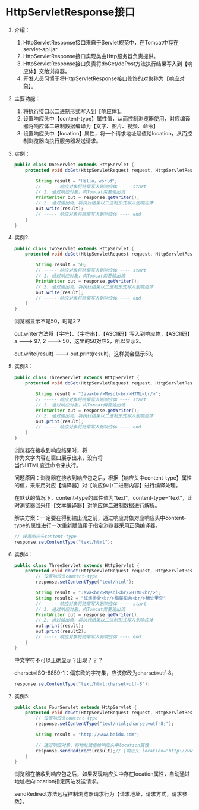 # HttpServletResponse接口

1. 介绍：
	1. HttpServletResponse接口来自于Servlet规范中，在Tomcat中存在servlet-api.jar
	2. HttpServletResponse接口实现类由Http服务器负责提供。
	3. HttpServletResponse接口负责将doGet/doPost方法执行结果写入到【响应体】交给浏览器。
	4. 开发人员习惯于将HttpServletResponse接口修饰的对象称为【响应对象】。
2. 主要功能：
	1. 将执行接口以二进制形式写入到【响应体】。
	2. 设置响应头中【content-type】属性值，从而控制浏览器使用，对应编译器将响应体二进制数据编译为【文字、图片、视频、命令】
	3. 设置响应头中【location】属性，将一个请求地址赋值给location，从而控制浏览器向执行服务器发送请求。

3. 实例：
	```java
	public class OneServlet extends HttpServlet {
		protected void doGet(HttpServletRequest request, HttpServletResponse response) throws ServletException, IOExcepiton {

			String result = "Hello，world";
			// ----- 响应对象将结果写入到响应体 ---- start
			// 1. 通过响应对象，向Tomcat索要输出流
			PrintWriter out = response.getWriter();
			// 2. 通过输出流，将执行结果以二进制形式写入到响应体
			out.write(result);
			// ----- 响应对象将结果写入到响应体 ---- end
		}
	}
	```
4. 实例2:
	```java
	public class TwoServlet extends HttpServlet {
		protected void doGet(HttpServletRequest request, HttpServletResponse response) throws ServletException, IOExcepiton {

			String result = 50;
			// ----- 响应对象将结果写入到响应体 ---- start
			// 1. 通过响应对象，向Tomcat索要输出流
			PrintWriter out = response.getWriter();
			// 2. 通过输出流，将执行结果以二进制形式写入到响应体
			out.write(result);
			// ----- 响应对象将结果写入到响应体 ---- end
		}
	}
	```
	浏览器显示不是50，时是2？

	out.writer方法将【字符】、【字符串】、【ASCII码】写入到响应体，【ASCII码】 a ---> 97, 2 ---> 50，这里的50对应2，所以显示2。

	out.write(result) ---> out.print(result)，这样就会显示50。

5. 实例3：
	```java
	public class ThreeServlet extends HttpServlet {
		protected void doGet(HttpServletRequest request, HttpServletResponse response) throws ServletException, IOExcepiton {

			String result = "Java<br/>Mysql<br/>HTML<br/>";
			// ----- 响应对象将结果写入到响应体 ---- start
			// 1. 通过响应对象，向Tomcat索要输出流
			PrintWriter out = response.getWriter();
			// 2. 通过输出流，将执行结果以二进制形式写入到响应体
			out.print(result);
			// ----- 响应对象将结果写入到响应体 ---- end
		}
	}
	```
	浏览器在接收到响应结果时，将<br/>作为文字内容在窗口展示出来，没有将<br/>当作HTML变迁命令来执行。

	问题原因：浏览器在接收到响应包之后，根据【响应头中content-type】属性的值，来采用对应【编译器】对【响应体中二进制内容】进行编译处理。

	在默认的情况下，content-type的属性值为“text”，content-type="text"，此时浏览器回采用【文本编译器】对响应体二进制数据进行解析。

	解决方案：一定要在得到输出流之前，通过响应对象对应响应头中content-type的属性进行一次重新赋值用于指定浏览器采用正确编译器。
	```java
	// 设置响应头content-type
	response.setContentType("text/html");
	```
6. 实例4：
	```java
	public class ThreeServlet extends HttpServlet {
		protected void doGet(HttpServletRequest request, HttpServletResponse response) throws ServletException, IOExcepiton {
			// 设置响应头content-type
			response.setContentType("text/html");

			String result = "Java<br/>Mysql<br/>HTML<br/>";
			String result2 = "红烧排骨<br/>梅菜扣肉<br/>糖处里脊"
			// ----- 响应对象将结果写入到响应体 ---- start
			// 1. 通过响应对象，向Tomcat索要输出流
			PrintWriter out = response.getWriter();
			// 2. 通过输出流，将执行结果以二进制形式写入到响应体
			out.print(result);
			out.print(result2);
			// ----- 响应对象将结果写入到响应体 ---- end
		}
	}
	```
	中文字符不可以正确显示？出现？？？

	charset=ISO-8859-1：偏东欧的字符集，应该修改为charset=utf-8。
	```java
	response.setContentType("text/html;charset=utf-8");
	```
7. 实例5:
	```java
	public class FourServlet extends HttpServlet {
		protected void doGet(HttpServletRequest request, HttpServletResponse response) throws ServletException, IOExcepiton {
			// 设置响应头content-type
			response.setContentType("text/html;charset=utf-8;");

			String result = "http://www.baidu.com";

			// 通过响应对象，将地址赋值给响应头中location属性
			response.sendRedirect(result);// [响应头 location="http://www.baidu.com"]
		}
	}
	```
	浏览器在接收到响应包之后，如果发现响应头中存在location属性，自动通过地址栏向location指定网站发送请求。

	sendRedirect方法远程控制浏览器请求行为【请求地址，请求方式，请求参数】。